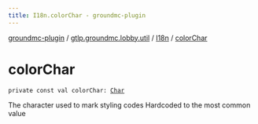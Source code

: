 ```yaml
---
title: I18n.colorChar - groundmc-plugin
---
```


[groundmc-plugin](../../index.html) / [gtlp.groundmc.lobby.util](../index.html) / [I18n](index.html) / [colorChar](.)

# colorChar

`private const val colorChar: `[`Char`](https://kotlinlang.org/api/latest/jvm/stdlib/kotlin/-char/index.html)

The character used to mark styling codes
Hardcoded to the most common value

